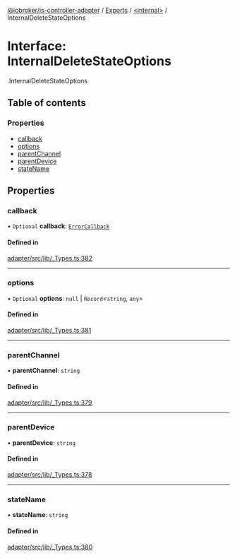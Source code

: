 [@iobroker/js-controller-adapter](../README.md) / [Exports](../modules.md) / [<internal\>](../modules/internal_.md) / InternalDeleteStateOptions

# Interface: InternalDeleteStateOptions

[<internal>](../modules/internal_.md).InternalDeleteStateOptions

## Table of contents

### Properties

- [callback](internal_.InternalDeleteStateOptions.md#callback)
- [options](internal_.InternalDeleteStateOptions.md#options)
- [parentChannel](internal_.InternalDeleteStateOptions.md#parentchannel)
- [parentDevice](internal_.InternalDeleteStateOptions.md#parentdevice)
- [stateName](internal_.InternalDeleteStateOptions.md#statename)

## Properties

### callback

• `Optional` **callback**: [`ErrorCallback`](../modules/internal_.md#errorcallback)

#### Defined in

[adapter/src/lib/_Types.ts:382](https://github.com/ioBroker/ioBroker.js-controller/blob/97da7a9c/packages/adapter/src/lib/_Types.ts#L382)

___

### options

• `Optional` **options**: ``null`` \| `Record`<`string`, `any`\>

#### Defined in

[adapter/src/lib/_Types.ts:381](https://github.com/ioBroker/ioBroker.js-controller/blob/97da7a9c/packages/adapter/src/lib/_Types.ts#L381)

___

### parentChannel

• **parentChannel**: `string`

#### Defined in

[adapter/src/lib/_Types.ts:379](https://github.com/ioBroker/ioBroker.js-controller/blob/97da7a9c/packages/adapter/src/lib/_Types.ts#L379)

___

### parentDevice

• **parentDevice**: `string`

#### Defined in

[adapter/src/lib/_Types.ts:378](https://github.com/ioBroker/ioBroker.js-controller/blob/97da7a9c/packages/adapter/src/lib/_Types.ts#L378)

___

### stateName

• **stateName**: `string`

#### Defined in

[adapter/src/lib/_Types.ts:380](https://github.com/ioBroker/ioBroker.js-controller/blob/97da7a9c/packages/adapter/src/lib/_Types.ts#L380)

